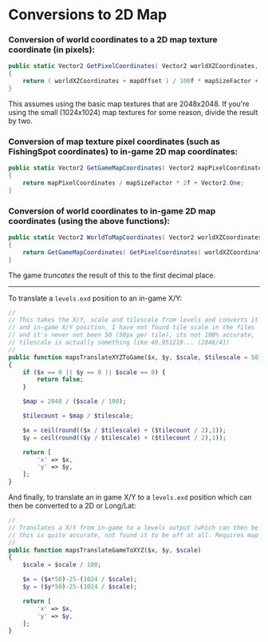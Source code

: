 # Conversions to 2D Map

### Conversion of world coordinates to a 2D map texture coordinate (in pixels):

```csharp
public static Vector2 GetPixelCoordinates( Vector2 worldXZCoordinates, Vector2 mapOffset, UInt16 mapSizeFactor )
{
    return ( worldXZCoordinates + mapOffset ) / 100f * mapSizeFactor + new Vector2( 1024f );
}
```
This assumes using the basic map textures that are 2048x2048.  If you're using the small (1024x1024) map textures for some reason, divide the result by two.

### Conversion of map texture pixel coordinates (such as FishingSpot coordinates) to in-game 2D map coordinates:
```csharp
public static Vector2 GetGameMapCoordinates( Vector2 mapPixelCoordinates, UInt16 mapSizeFactor )
{
    return mapPixelCoordinates / mapSizeFactor * 2f + Vector2.One;
}
```

### Conversion of world coordinates to in-game 2D map coordinates (using the above functions):
```csharp
public static Vector2 WorldToMapCoordinates( Vector2 worldXZCoordinates, Vector2 mapOffset, UInt16 mapSizeFactor )
{
    return GetGameMapCoordinates( GetPixelCoordinates( worldXZCoordinates, mapOffset, mapSizeFactor ), mapSizeFactor );
}
```
The game *truncates* the result of this to the first decimal place.

----

To translate a `levels.exd` position to an in-game X/Y:

```php
//
// This takes the X/Y, scale and tilescale from levels and converts it to
// and in-game X/Y position, I have not found tile scale in the files
// and it's never not been 50 (50px per tile), its not 100% accurate, 
// tilescale is actually something like 49.951219... (2048/41)
//
public function mapsTranslateXYZToGame($x, $y, $scale, $tilescale = 50)
{
    if ($x == 0 || $y == 0 || $scale == 0) {
        return false;
    }

    $map = 2048 / ($scale / 100);

    $tilecount = $map / $tilescale;

    $x = ceil(round(($x / $tilescale) + ($tilecount / 2),1));
    $y = ceil(round(($y / $tilescale) + ($tilecount / 2),1));

    return [
        'x' => $x,
        'y' => $y,
    ];
}
```

And finally, to translate an in game X/Y to a `levels.exd` position which can then be converted to a 2D or Long/Lat:

```php
//
// Translates a X/Y from in-game to a levels output (which can then be translate dto lat/long
// this is quite accurate, not found it to be off at all. Requires map scale
//
public function mapsTranslateGameToXYZ($x, $y, $scale)
{
    $scale = $scale / 100;

    $x = ($x*50)-25-(1024 / $scale);
    $y = ($y*50)-25-(1024 / $scale);

    return [
        'x' => $x,
        'y' => $y,
    ];
}
```
